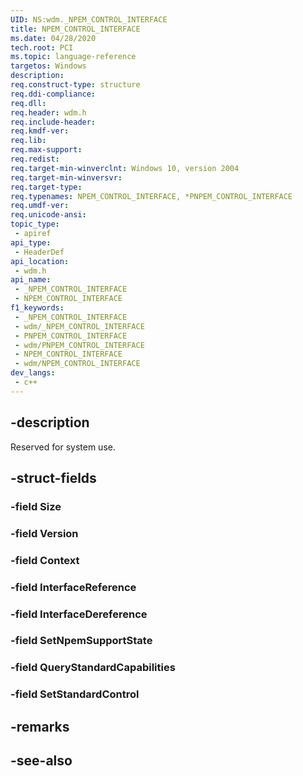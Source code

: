 ```yaml
---
UID: NS:wdm._NPEM_CONTROL_INTERFACE
title: NPEM_CONTROL_INTERFACE
ms.date: 04/28/2020
tech.root: PCI
ms.topic: language-reference
targetos: Windows
description: 
req.construct-type: structure
req.ddi-compliance: 
req.dll: 
req.header: wdm.h
req.include-header: 
req.kmdf-ver: 
req.lib: 
req.max-support: 
req.redist: 
req.target-min-winverclnt: Windows 10, version 2004
req.target-min-winversvr: 
req.target-type: 
req.typenames: NPEM_CONTROL_INTERFACE, *PNPEM_CONTROL_INTERFACE
req.umdf-ver: 
req.unicode-ansi: 
topic_type:
 - apiref
api_type:
 - HeaderDef
api_location:
 - wdm.h
api_name:
 - _NPEM_CONTROL_INTERFACE
 - NPEM_CONTROL_INTERFACE
f1_keywords:
 - _NPEM_CONTROL_INTERFACE
 - wdm/_NPEM_CONTROL_INTERFACE
 - PNPEM_CONTROL_INTERFACE
 - wdm/PNPEM_CONTROL_INTERFACE
 - NPEM_CONTROL_INTERFACE
 - wdm/NPEM_CONTROL_INTERFACE
dev_langs:
 - c++
---
```


## -description

Reserved for system use.

## -struct-fields

### -field Size

### -field Version

### -field Context

### -field InterfaceReference

### -field InterfaceDereference

### -field SetNpemSupportState

### -field QueryStandardCapabilities

### -field SetStandardControl

## -remarks

## -see-also

